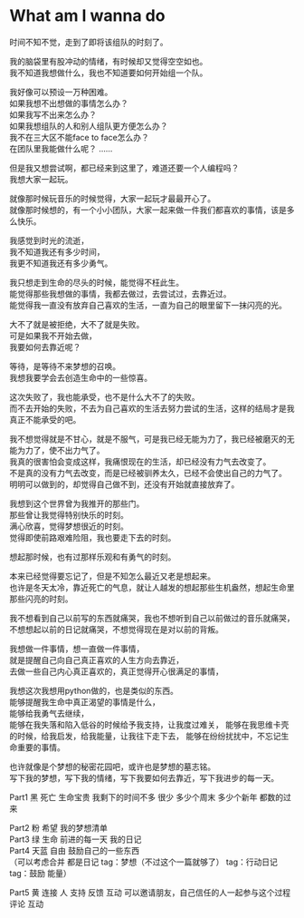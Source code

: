 # What am I wanna do

时间不知不觉，走到了即将该组队的时刻了。

我的脑袋里有股冲动的情绪，有时候却又觉得空空如也。  
我不知道我想做什么，我也不知道要如何开始组一个队。  

我好像可以预设一万种困难。  
如果我想不出想做的事情怎么办？  
如果我写不出来怎么办？  
如果我想组队的人和别人组队更方便怎么办？  
我不在三大区不能face to face怎么办？  
在团队里我能做什么呢？
……

但是我又想尝试啊，都已经来到这里了，难道还要一个人编程吗？  
我想大家一起玩。


就像那时候玩音乐的时候觉得，大家一起玩才最最开心了。  
就像那时候想的，有一个小小团队，大家一起来做一件我们都喜欢的事情，该是多么快乐。

我感觉到时光的流逝，  
我不知道我还有多少时间，  
我更不知道我还有多少勇气。

我只想走到生命的尽头的时候，能觉得不枉此生。  
能觉得那些我想做的事情，我都去做过，去尝试过，去靠近过。  
能觉得我一直没有放弃自己喜欢的生活，一直为自己的眼里留下一抹闪亮的光。

大不了就是被拒绝，大不了就是失败。  
可是如果我不开始去做，  
我要如何去靠近呢？   

等待，是等待不来梦想的召唤。  
我想我要学会去创造生命中的一些惊喜。

这次失败了，我也能承受，也不是什么大不了的失败。   
而不去开始的失败，不去为自己喜欢的生活去努力尝试的生活，这样的结局才是我真正不能承受的吧。

我不想觉得就是不甘心，就是不服气，可是我已经无能为力了，我已经被磨灭的无能为力了，使不出力气了。  
我真的很害怕会变成这样，我痛恨现在的生活，却已经没有力气去改变了。  
不是真的没有力气去改变，而是已经被驯养太久，已经不会使出自己的力气了。  
明明可以做到的，却觉得自己做不到，还没有开始就直接放弃了。

我想到这个世界曾为我推开的那些门。  
那些曾让我觉得特别快乐的时刻。  
满心欣喜，觉得梦想很近的时刻。  
觉得即使前路艰难险阻，我也要走下去的时刻。  

想起那时候，也有过那样乐观和有勇气的时刻。  

本来已经觉得要忘记了，但是不知怎么最近又老是想起来。  
也许是冬天太冷，靠近死亡的气息，就让人越发的想起那些生机盎然，想起生命里那些闪亮的时刻。

我不想看到自己以前写的东西就痛哭，我也不想听到自己以前做过的音乐就痛哭，不想想起以前的日记就痛哭，不想觉得现在是对以前的背叛。

我想做一件事情，想一直做一件事情，  
就是提醒自己向自己真正喜欢的人生方向去靠近，  
去做一些自己内心真正喜欢的，真正觉得开心很满足的事情，  

我想这次我想用python做的，也是类似的东西。  
能够提醒我生命中真正渴望的事情是什么，  
能够给我勇气去继续，  
能够在我失落和陷入低谷的时候给予我支持，让我度过难关，
能够在我思维卡壳的时候，给我启发，给我能量，让我往下走下去，
能够在纷纷扰扰中，不忘记生命重要的事情。

也许就像是个梦想的秘密花园吧，或许也是梦想的墓志铭。  
写下我的梦想，写下我的情绪，写下我要如何去靠近，写下我进步的每一天。

Part1 黑 死亡 生命宝贵
我剩下的时间不多 很少 多少个周末 多少个新年 都数的过来  

Part2 粉 希望 我的梦想清单  
Part3 绿 生命 前进的每一天 我的日记  
Part4 天蓝 自由 鼓励自己的一些东西  
（可以考虑合并 都是日记
tag：梦想（不过这个一篇就够了） tag：行动日记 tag：鼓励 能量）

Part5 黄 连接 人 支持 反馈 互动 可以邀请朋友，自己信任的人一起参与这个过程 评论 互动
